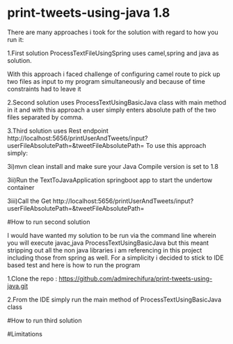 # print-tweets-using-java 1.8

There are many approaches i took for the solution with regard to how you run it:

1.First solution ProcessTextFileUsingSpring uses camel,spring and java as solution.

With this approach i faced challenge of configuring camel route to pick up two files as input to my program simultaneously and because of time constraints had to leave it


2.Second solution uses ProcessTextUsingBasicJava class with main method in it and with this approach a user simply enters absolute path of the two files separated by comma.

3.Third solution uses Rest endpoint http://localhost:5656/printUserAndTweets/input?userFileAbsolutePath=&tweetFileAbsolutePath=
To use this approach simply:

3i)mvn clean install and make sure your Java Compile version is set to 1.8

3ii)Run the TextToJavaApplication springboot app to start the undertow container

3iii)Call the Get http://localhost:5656/printUserAndTweets/input?userFileAbsolutePath=&tweetFileAbsolutePath=


#How to run second solution

I would have wanted my solution to be run via the command line wherein you will execute javac,java ProcessTextUsingBasicJava but this meant stripping out all the non java libraries i am referencing in this project including those from spring as well.
For a simplicity i decided to stick to IDE based test and here is how to run the program

1.Clone the repo : https://github.com/admirechifura/print-tweets-using-java.git

2.From the IDE simply run the main method of ProcessTextUsingBasicJava class


#How to run third solution

#Limitations
